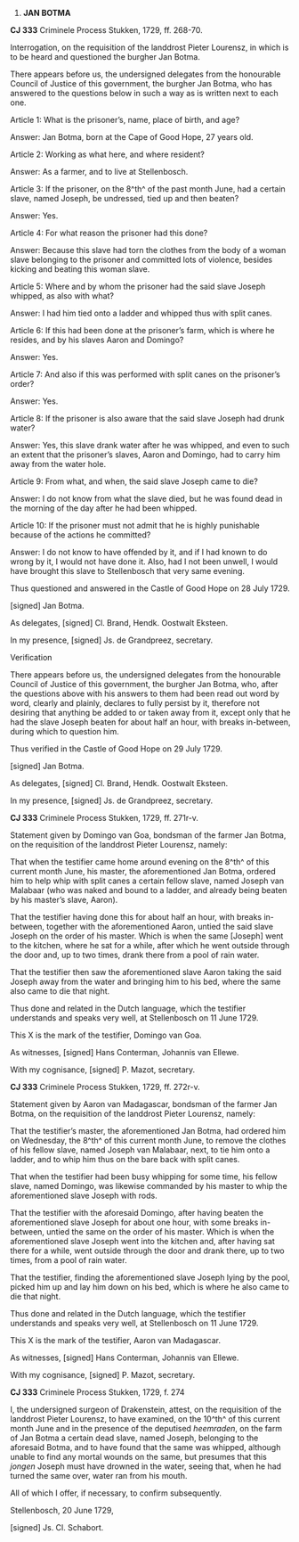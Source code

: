 1.  **JAN BOTMA**

**CJ 333** Criminele Process Stukken, 1729, ff. 268-70.

Interrogation, on the requisition of the landdrost Pieter Lourensz, in
which is to be heard and questioned the burgher Jan Botma.

There appears before us, the undersigned delegates from the honourable
Council of Justice of this government, the burgher Jan Botma, who has
answered to the questions below in such a way as is written next to each
one.

Article 1: What is the prisoner’s, name, place of birth, and age?

Answer: Jan Botma, born at the Cape of Good Hope, 27 years old.

Article 2: Working as what here, and where resident?

Answer: As a farmer, and to live at Stellenbosch.

Article 3: If the prisoner, on the 8^th^ of the past month June, had a
certain slave, named Joseph, be undressed, tied up and then beaten?

Answer: Yes.

Article 4: For what reason the prisoner had this done?

Answer: Because this slave had torn the clothes from the body of a woman
slave belonging to the prisoner and committed lots of violence, besides
kicking and beating this woman slave.

Article 5: Where and by whom the prisoner had the said slave Joseph
whipped, as also with what?

Answer: I had him tied onto a ladder and whipped thus with split canes.

Article 6: If this had been done at the prisoner’s farm, which is where
he resides, and by his slaves Aaron and Domingo?

Answer: Yes.

Article 7: And also if this was performed with split canes on the
prisoner’s order?

Answer: Yes.

Article 8: If the prisoner is also aware that the said slave Joseph had
drunk water?

Answer: Yes, this slave drank water after he was whipped, and even to
such an extent that the prisoner’s slaves, Aaron and Domingo, had to
carry him away from the water hole.

Article 9: From what, and when, the said slave Joseph came to die?

Answer: I do not know from what the slave died, but he was found dead in
the morning of the day after he had been whipped.

Article 10: If the prisoner must not admit that he is highly punishable
because of the actions he committed?

Answer: I do not know to have offended by it, and if I had known to do
wrong by it, I would not have done it. Also, had I not been unwell, I
would have brought this slave to Stellenbosch that very same evening.

Thus questioned and answered in the Castle of Good Hope on 28 July 1729.

\[signed\] Jan Botma.

As delegates, \[signed\] Cl. Brand, Hendk. Oostwalt Eksteen.

In my presence, \[signed\] Js. de Grandpreez, secretary.

Verification

There appears before us, the undersigned delegates from the honourable
Council of Justice of this government, the burgher Jan Botma, who, after
the questions above with his answers to them had been read out word by
word, clearly and plainly, declares to fully persist by it, therefore
not desiring that anything be added to or taken away from it, except
only that he had the slave Joseph beaten for about half an hour, with
breaks in-between, during which to question him.

Thus verified in the Castle of Good Hope on 29 July 1729.

\[signed\] Jan Botma.

As delegates, \[signed\] Cl. Brand, Hendk. Oostwalt Eksteen.

In my presence, \[signed\] Js. de Grandpreez, secretary.

**CJ 333** Criminele Process Stukken, 1729, ff. 271r-v.

Statement given by Domingo van Goa, bondsman of the farmer Jan Botma, on
the requisition of the landdrost Pieter Lourensz, namely:

That when the testifier came home around evening on the 8^th^ of this
current month June, his master, the aforementioned Jan Botma, ordered
him to help whip with split canes a certain fellow slave, named Joseph
van Malabaar (who was naked and bound to a ladder, and already being
beaten by his master’s slave, Aaron).

That the testifier having done this for about half an hour, with breaks
in-between, together with the aforementioned Aaron, untied the said
slave Joseph on the order of his master. Which is when the same
\[Joseph\] went to the kitchen, where he sat for a while, after which he
went outside through the door and, up to two times, drank there from a
pool of rain water.

That the testifier then saw the aforementioned slave Aaron taking the
said Joseph away from the water and bringing him to his bed, where the
same also came to die that night.

Thus done and related in the Dutch language, which the testifier
understands and speaks very well, at Stellenbosch on 11 June 1729.

This X is the mark of the testifier, Domingo van Goa.

As witnesses, \[signed\] Hans Conterman, Johannis van Ellewe.

With my cognisance, \[signed\] P. Mazot, secretary.

**CJ 333** Criminele Process Stukken, 1729, ff. 272r-v.

Statement given by Aaron van Madagascar, bondsman of the farmer Jan
Botma, on the requisition of the landdrost Pieter Lourensz, namely:

That the testifier’s master, the aforementioned Jan Botma, had ordered
him on Wednesday, the 8^th^ of this current month June, to remove the
clothes of his fellow slave, named Joseph van Malabaar, next, to tie him
onto a ladder, and to whip him thus on the bare back with split canes.

That when the testifier had been busy whipping for some time, his fellow
slave, named Domingo, was likewise commanded by his master to whip the
aforementioned slave Joseph with rods.

That the testifier with the aforesaid Domingo, after having beaten the
aforementioned slave Joseph for about one hour, with some breaks
in-between, untied the same on the order of his master. Which is when
the aforementioned slave Joseph went into the kitchen and, after having
sat there for a while, went outside through the door and drank there, up
to two times, from a pool of rain water.

That the testifier, finding the aforementioned slave Joseph lying by the
pool, picked him up and lay him down on his bed, which is where he also
came to die that night.

Thus done and related in the Dutch language, which the testifier
understands and speaks very well, at Stellenbosch on 11 June 1729.

This X is the mark of the testifier, Aaron van Madagascar.

As witnesses, \[signed\] Hans Conterman, Johannis van Ellewe.

With my cognisance, \[signed\] P. Mazot, secretary.

**CJ 333** Criminele Process Stukken, 1729, f. 274

I, the undersigned surgeon of Drakenstein, attest, on the requisition of
the landdrost Pieter Lourensz, to have examined, on the 10^th^ of this
current month June and in the presence of the deputised *heemraden*, on
the farm of Jan Botma a certain dead slave, named Joseph, belonging to
the aforesaid Botma, and to have found that the same was whipped,
although unable to find any mortal wounds on the same, but presumes that
this *jongen* Joseph must have drowned in the water, seeing that, when
he had turned the same over, water ran from his mouth.

All of which I offer, if necessary, to confirm subsequently.

Stellenbosch, 20 June 1729,

\[signed\] Js. Cl. Schabort.
